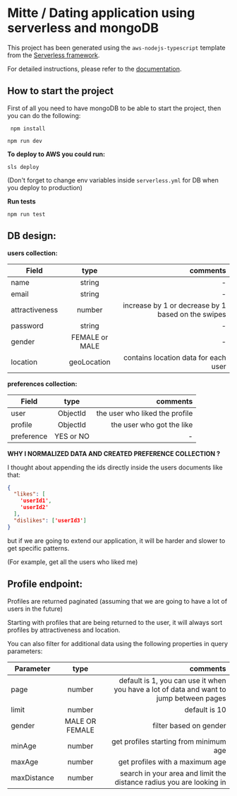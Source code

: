 # Mitte / Dating application using serverless and mongoDB

This project has been generated using the `aws-nodejs-typescript` template from the [Serverless framework](https://www.serverless.com/).

For detailed instructions, please refer to the [documentation](https://www.serverless.com/framework/docs/providers/aws/).

## How to start the project

First of all you need to have mongoDB to be able to start the project, then you can do the following:


```
 npm install
```

```
npm run dev
```

**To deploy to AWS you could run:**
```
sls deploy
```
(Don't forget to change env variables inside `serverless.yml` for DB when you deploy to production)

**Run tests**
```
npm run test
```


## DB design:

**users collection:** 

| Field        | type           | comments  |
| ------------- |:-------------:| -----:|
| name      | string | - |
| email      | string      | -   | 
| attractiveness | number      |    increase by 1 or decrease by 1 based on the swipes |
| password               |  string | - |
| gender                | FEMALE or MALE | -
| location              | geoLocation | contains location data for each user


**preferences collection:**

| Field        | type           | comments  |
| ------------- |:-------------:| -----:|
| user      | ObjectId | the user who liked the profile |
| profile      | ObjectId      | the user who got the like   | 
| preference | YES or NO      |    - |

**WHY I NORMALIZED DATA AND CREATED PREFERENCE COLLECTION ?**

I thought about appending the ids directly inside the users documents like that:

```json
{
  "likes": [
    'userId1',
    'userId2'
  ],
  "dislikes": ['userId3']
}
```

but if we are going to extend our application, it will be harder and slower to get specific patterns.

(For example, get all the users who liked me)

## Profile endpoint:

Profiles are returned paginated (assuming that we are going to have a lot of users in the future)

Starting with profiles that are being returned to the user, it will always sort profiles by
attractiveness and location. 

You can also filter for additional data using the following properties in query parameters:


| Parameter        | type           | comments  |
| ------------- |:-------------:| -----:|
| page      | number | default is 1, you can use it when you have a lot of data and want to jump between pages |
| limit      | number      | default is 10   | 
| gender | MALE OR FEMALE      |    filter based on gender |
| minAge | number      |    get profiles starting from minimum age |
| maxAge | number      |    get profiles with a maximum age |
| maxDistance | number      |    search in your area and limit the distance radius you are looking in |









